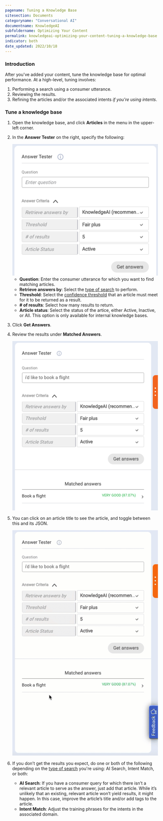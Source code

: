```yaml
---
pagename: Tuning a Knowledge Base
sitesection: Documents
categoryname: "Conversational AI"
documentname: KnowledgeAI
subfoldername: Optimizing Your Content
permalink: knowledgeai-optimizing-your-content-tuning-a-knowledge-base.html
indicator: both
date_updated: 2022/10/18
---
```


### Introduction 

After you've added your content, tune the knowledge base for optimal performance. At a high-level, tuning involves:

1. Performing a search using a consumer utterance.
2. Reviewing the results.
3. Refining the articles and/or the associated intents *if you're using intents*.

### Tune a knowledge base

1. Open the knowledge base, and click **Articles** in the menu in the upper-left corner.
2. In the **Answer Tester** on the right, specify the following:

    <img class="fancyimage" style="width:500px" src="img/ConvoBuilder/kb_test1.png" alt="The default state of the Answer Tester">

    * **Question**: Enter the consumer utterance for which you want to find matching articles.
    * **Retrieve answers by**: Select the [type of search](knowledgeai-search-methods.html) to perform.
    * **Threshold**: Select the [confidence threshold](knowledgeai-search-methods.html#thresholds) that an article must meet for it to be returned as a result.
    * **# of results**: Select how many results to return.
    * **Article status**: Select the status of the artice, either Active, Inactive, or All. This option is only available for internal knowledge bases.

3. Click **Get Answers**.
4. Review the results under **Matched Answers**.

    <img class="fancyimage" style="width:500px" src="img/ConvoBuilder/kb_test2.png" alt="The results of an example test using the Answer Tester">

5. You can click on an article title to see the article, and toggle between this and its JSON.

    <img class="fancyimage" style="width:500px" src="img/ConvoBuilder/kb_test3.gif" alt="Viewing the article info and JSON">

6. If you don’t get the results you expect, do one or both of the following depending on the [type of search](knowledgeai-search-methods.html) you're using: AI Search, Intent Match, or both:
    * **AI Search**: If you have a consumer query for which there isn’t a relevant article to serve as the answer, just add that article. While it’s unlikely that an existing, relevant article won’t yield results, it might happen. In this case, improve the article’s title and/or add tags to the article.
    * **Intent Match**: Adjust the training phrases for the intents in the associated domain.
